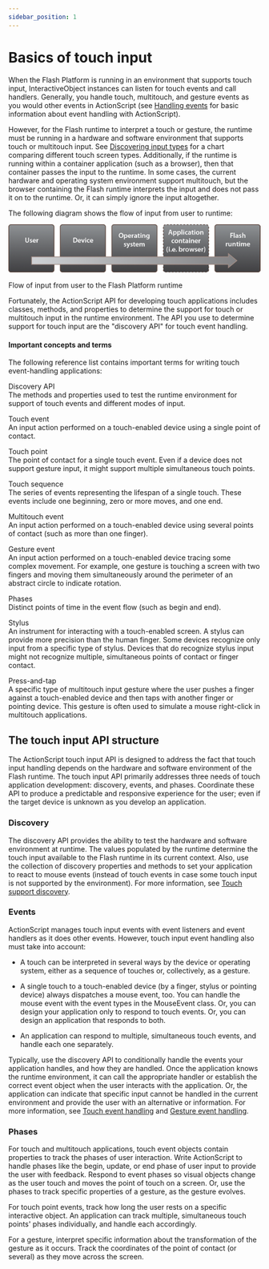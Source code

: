 ```yaml
---
sidebar_position: 1
---
```


# Basics of touch input

When the Flash Platform is running in an environment that supports touch input,
InteractiveObject instances can listen for touch events and call handlers.
Generally, you handle touch, multitouch, and gesture events as you would other
events in ActionScript (see
[Handling events](../../core-actionscript-classes/handling-events/index.md) for
basic information about event handling with ActionScript).

However, for the Flash runtime to interpret a touch or gesture, the runtime must
be running in a hardware and software environment that supports touch or
multitouch input. See
[Discovering input types](../basics-of-user-interaction.md#discovering-input-types)
for a chart comparing different touch screen types. Additionally, if the runtime
is running within a container application (such as a browser), then that
container passes the input to the runtime. In some cases, the current hardware
and operating system environment support multitouch, but the browser containing
the Flash runtime interprets the input and does not pass it on to the runtime.
Or, it can simply ignore the input altogether.

The following diagram shows the flow of input from user to runtime:

![](../../img/ig_touch_flow_popup.png)

Flow of input from user to the Flash Platform runtime

Fortunately, the ActionScript API for developing touch applications includes
classes, methods, and properties to determine the support for touch or
multitouch input in the runtime environment. The API you use to determine
support for touch input are the "discovery API" for touch event handling.

#### Important concepts and terms

The following reference list contains important terms for writing touch
event-handling applications:

Discovery API  
The methods and properties used to test the runtime environment for support of
touch events and different modes of input.

Touch event  
An input action performed on a touch-enabled device using a single point of
contact.

Touch point  
The point of contact for a single touch event. Even if a device does not support
gesture input, it might support multiple simultaneous touch points.

Touch sequence  
The series of events representing the lifespan of a single touch. These events
include one beginning, zero or more moves, and one end.

Multitouch event  
An input action performed on a touch-enabled device using several points of
contact (such as more than one finger).

Gesture event  
An input action performed on a touch-enabled device tracing some complex
movement. For example, one gesture is touching a screen with two fingers and
moving them simultaneously around the perimeter of an abstract circle to
indicate rotation.

Phases  
Distinct points of time in the event flow (such as begin and end).

Stylus  
An instrument for interacting with a touch-enabled screen. A stylus can provide
more precision than the human finger. Some devices recognize only input from a
specific type of stylus. Devices that do recognize stylus input might not
recognize multiple, simultaneous points of contact or finger contact.

Press-and-tap  
A specific type of multitouch input gesture where the user pushes a finger
against a touch-enabled device and then taps with another finger or pointing
device. This gesture is often used to simulate a mouse right-click in multitouch
applications.

## The touch input API structure

The ActionScript touch input API is designed to address the fact that touch
input handling depends on the hardware and software environment of the Flash
runtime. The touch input API primarily addresses three needs of touch
application development: discovery, events, and phases. Coordinate these API to
produce a predictable and responsive experience for the user; even if the target
device is unknown as you develop an application.

### Discovery

The discovery API provides the ability to test the hardware and software
environment at runtime. The values populated by the runtime determine the touch
input available to the Flash runtime in its current context. Also, use the
collection of discovery properties and methods to set your application to react
to mouse events (instead of touch events in case some touch input is not
supported by the environment). For more information, see
[Touch support discovery](./touch-support-discovery.md).

### Events

ActionScript manages touch input events with event listeners and event handlers
as it does other events. However, touch input event handling also must take into
account:

- A touch can be interpreted in several ways by the device or operating system,
  either as a sequence of touches or, collectively, as a gesture.

- A single touch to a touch-enabled device (by a finger, stylus or pointing
  device) always dispatches a mouse event, too. You can handle the mouse event
  with the event types in the MouseEvent class. Or, you can design your
  application only to respond to touch events. Or, you can design an application
  that responds to both.

- An application can respond to multiple, simultaneous touch events, and handle
  each one separately.

Typically, use the discovery API to conditionally handle the events your
application handles, and how they are handled. Once the application knows the
runtime environment, it can call the appropriate handler or establish the
correct event object when the user interacts with the application. Or, the
application can indicate that specific input cannot be handled in the current
environment and provide the user with an alternative or information. For more
information, see [Touch event handling](./touch-event-handling.md) and
[Gesture event handling](./gesture-event-handling.md).

### Phases

For touch and multitouch applications, touch event objects contain properties to
track the phases of user interaction. Write ActionScript to handle phases like
the begin, update, or end phase of user input to provide the user with feedback.
Respond to event phases so visual objects change as the user touch and moves the
point of touch on a screen. Or, use the phases to track specific properties of a
gesture, as the gesture evolves.

For touch point events, track how long the user rests on a specific interactive
object. An application can track multiple, simultaneous touch points' phases
individually, and handle each accordingly.

For a gesture, interpret specific information about the transformation of the
gesture as it occurs. Track the coordinates of the point of contact (or several)
as they move across the screen.
